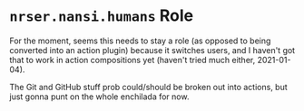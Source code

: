 `nrser.nansi.humans` Role
==============================================================================

For the moment, seems this needs to stay a role (as opposed to being converted
into an action plugin) because it switches users, and I haven't got that to 
work in action compositions yet (haven't tried much either, 2021-01-04).

The Git and GitHub stuff prob could/should be broken out into actions, but just
gonna punt on the whole enchilada for now.
